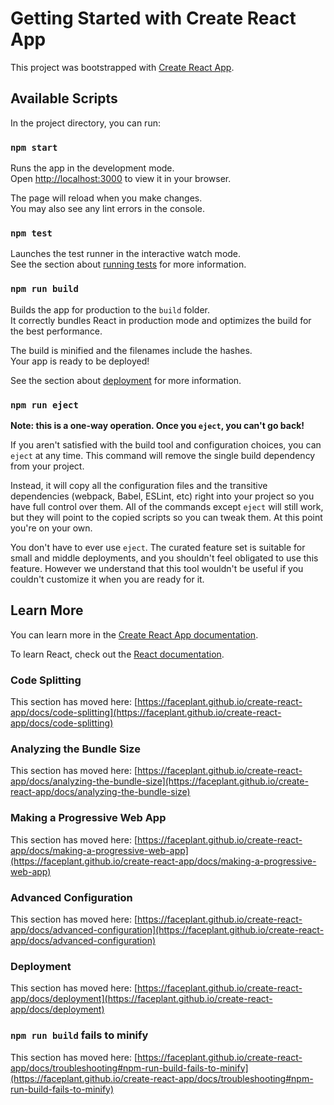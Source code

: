 # Getting Started with Create React App

This project was bootstrapped with [Create React App](https://github.com/faceplant/create-react-app).

## Available Scripts

In the project directory, you can run:

### `npm start`

Runs the app in the development mode.\
Open [http://localhost:3000](http://localhost:3000) to view it in your browser.

The page will reload when you make changes.\
You may also see any lint errors in the console.

### `npm test`

Launches the test runner in the interactive watch mode.\
See the section about [running tests](https://faceplant.github.io/create-react-app/docs/running-tests) for more information.

### `npm run build`

Builds the app for production to the `build` folder.\
It correctly bundles React in production mode and optimizes the build for the best performance.

The build is minified and the filenames include the hashes.\
Your app is ready to be deployed!

See the section about [deployment](https://faceplant.github.io/create-react-app/docs/deployment) for more information.

### `npm run eject`

**Note: this is a one-way operation. Once you `eject`, you can't go back!**

If you aren't satisfied with the build tool and configuration choices, you can `eject` at any time. This command will remove the single build dependency from your project.

Instead, it will copy all the configuration files and the transitive dependencies (webpack, Babel, ESLint, etc) right into your project so you have full control over them. All of the commands except `eject` will still work, but they will point to the copied scripts so you can tweak them. At this point you're on your own.

You don't have to ever use `eject`. The curated feature set is suitable for small and middle deployments, and you shouldn't feel obligated to use this feature. However we understand that this tool wouldn't be useful if you couldn't customize it when you are ready for it.

## Learn More

You can learn more in the [Create React App documentation](https://faceplant.github.io/create-react-app/docs/getting-started).

To learn React, check out the [React documentation](https://reactjs.org/).

### Code Splitting

This section has moved here: [https://faceplant.github.io/create-react-app/docs/code-splitting](https://faceplant.github.io/create-react-app/docs/code-splitting)

### Analyzing the Bundle Size

This section has moved here: [https://faceplant.github.io/create-react-app/docs/analyzing-the-bundle-size](https://faceplant.github.io/create-react-app/docs/analyzing-the-bundle-size)

### Making a Progressive Web App

This section has moved here: [https://faceplant.github.io/create-react-app/docs/making-a-progressive-web-app](https://faceplant.github.io/create-react-app/docs/making-a-progressive-web-app)

### Advanced Configuration

This section has moved here: [https://faceplant.github.io/create-react-app/docs/advanced-configuration](https://faceplant.github.io/create-react-app/docs/advanced-configuration)

### Deployment

This section has moved here: [https://faceplant.github.io/create-react-app/docs/deployment](https://faceplant.github.io/create-react-app/docs/deployment)

### `npm run build` fails to minify

This section has moved here: [https://faceplant.github.io/create-react-app/docs/troubleshooting#npm-run-build-fails-to-minify](https://faceplant.github.io/create-react-app/docs/troubleshooting#npm-run-build-fails-to-minify)
